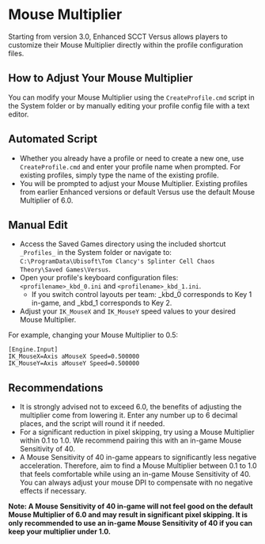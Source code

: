 # Mouse Multiplier

Starting from version 3.0, Enhanced SCCT Versus allows players to customize their Mouse Multiplier directly within the profile configuration files.

## How to Adjust Your Mouse Multiplier

You can modify your Mouse Multiplier using the `CreateProfile.cmd` script in the System folder or by manually editing your profile config file with a text editor.

## Automated Script
- Whether you already have a profile or need to create a new one, use `CreateProfile.cmd` and enter your profile name when prompted. For existing profiles, simply type the name of the existing profile.
- You will be prompted to adjust your Mouse Multiplier. Existing profiles from earlier Enhanced versions or default Versus use the default Mouse Multiplier of 6.0. 

## Manual Edit
- Access the Saved Games directory using the included shortcut `_Profiles_` in the System folder or navigate to: `C:\ProgramData\Ubisoft\Tom Clancy's Splinter Cell Chaos Theory\Saved Games\Versus`.
- Open your profile's keyboard configuration files: `<profilename>_kbd_0.ini` and `<profilename>_kbd_1.ini`.
  - If you switch control layouts per team: _kbd_0 corresponds to Key 1 in-game, and _kbd_1 corresponds to Key 2.
- Adjust your `IK_MouseX` and `IK_MouseY` speed values to your desired Mouse Multiplier.

For example, changing your Mouse Multiplier to 0.5:
```
[Engine.Input]
IK_MouseX=Axis aMouseX Speed=0.500000
IK_MouseY=Axis aMouseY Speed=0.500000
```

## Recommendations
- It is strongly advised not to exceed 6.0, the benefits of adjusting the multiplier come from lowering it. Enter any number up to 6 decimal places, and the script will round it if needed.
- For a significant reduction in pixel skipping, try using a Mouse Multiplier within 0.1 to 1.0. We recommend pairing this with an in-game Mouse Sensitivity of 40.
- A Mouse Sensitivity of 40 in-game appears to significantly less negative acceleration. Therefore, aim to find a Mouse Multiplier between 0.1 to 1.0 that feels comfortable while using an in-game Mouse Sensitivity of 40. You can always adjust your mouse DPI to compensate with no negative effects if necessary.


**Note: A Mouse Sensitivity of 40 in-game will not feel good on the default Mouse Multiplier of 6.0 and may result in significant pixel skipping. It is only recommended to use an in-game Mouse Sensitivity of 40 if you can keep your multiplier under 1.0.**
